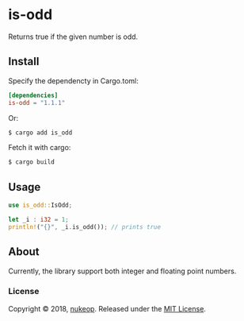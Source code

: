 # is-odd
Returns true if the given number is odd.

## Install
Specify the dependencty in Cargo.toml:

```toml
[dependencies]
is-odd = "1.1.1"
```

Or:

```bash
$ cargo add is_odd
```

Fetch it with cargo:
```bash
$ cargo build
```

## Usage

```rust
use is_odd::IsOdd;

let _i : i32 = 1;
println!("{}", _i.is_odd()); // prints true
```

## About
Currently, the library support both integer and floating point numbers.

### License
Copyright © 2018, [nukeop](https://github.com/nukeop).
Released under the [MIT License](LICENSE).
